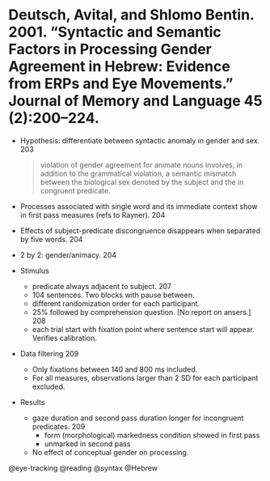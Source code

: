 # Deutsch, Avital, and Shlomo Bentin. 2001. “Syntactic and Semantic Factors in Processing Gender Agreement in Hebrew: Evidence from ERPs and Eye Movements.” Journal of Memory and Language 45 (2):200–224.

- Hypothesis: differentiate between syntactic anomaly in gender and sex. 203

  > violation of gender agreement for animate nouns involves, in addition to the grammatical violation, a semantic mismatch between the biological sex denoted by the subject and the in congruent predicate.  

- Processes associated with single word and its immediate context show in first pass measures (refs to Rayner). 204 

- Effects of subject-predicate discongruence disappears when separated by five words. 204

- 2 by 2: gender/animacy. 204

- Stimulus
  - predicate always adjacent to subject. 207
  - 104 sentences. Two blocks with pause between.
  - different randomization order for each participant.
  - 25% followed by comprehension question. [No report on ansers.] 208
  - each trial start with fixation point where sentence start will appear. Verifies calibration.


- Data filtering 209
  - Only fixations between 140 and 800 ms included.
  - For all measures, observations larger than 2 SD for each participant excluded.

- Results
  - gaze duration and second pass duration longer for incongruent predicates. 209 
    - form (morphological) markedness condition showed in first pass
    - unmarked in second pass
  - No effect of conceptual gender on processing.

@eye-tracking
@reading
@syntax
@Hebrew
